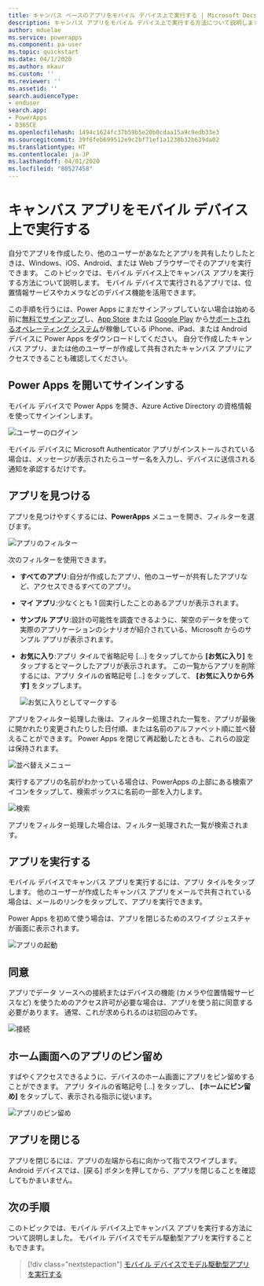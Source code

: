 ```yaml
---
title: キャンバス ベースのアプリをモバイル デバイス上で実行する | Microsoft Docs
description: キャンバス アプリをモバイル デバイス上で実行する方法について説明します。
author: mduelae
ms.service: powerapps
ms.component: pa-user
ms.topic: quickstart
ms.date: 04/1/2020
ms.author: mkaur
ms.custom: ''
ms.reviewer: ''
ms.assetid: ''
search.audienceType:
- enduser
search.app:
- PowerApps
- D365CE
ms.openlocfilehash: 1494c1624fc37b59b5e20b0cdaa15a9c9edb33e3
ms.sourcegitcommit: 39f6feb699512e9c2bf71ef1a1238b32b639da02
ms.translationtype: HT
ms.contentlocale: ja-JP
ms.lasthandoff: 04/01/2020
ms.locfileid: "80527458"
---
```

# <a name="run-a-canvas-app-on-a-mobile-device"></a>キャンバス アプリをモバイル デバイス上で実行する
自分でアプリを作成したり、他のユーザーがあなたとアプリを共有したりしたときは、Windows、iOS、Android、または Web ブラウザーでそのアプリを実行できます。 このトピックでは、モバイル デバイス上でキャンバス アプリを実行する方法について説明します。 モバイル デバイスで実行されるアプリでは、位置情報サービスやカメラなどのデバイス機能を活用できます。

この手順を行うには、Power Apps にまだサインアップしていない場合は始める前に[無料でサインアップ](https://make.powerapps.com/signup?redirect=marketing&email=)し、[App Store](https://itunes.apple.com/app/powerapps/id1047318566?mt=8) または [Google Play](https://play.google.com/store/apps/details?id=com.microsoft.msapps) から[サポートされるオペレーティング システム](../maker/canvas-apps/limits-and-config.md)が稼働している iPhone、iPad、または Android デバイスに Power Apps をダウンロードしてください。 自分で作成したキャンバス アプリ、または他のユーザーが作成して共有されたキャンバス アプリにアクセスできることも確認してください。

## <a name="open-power-apps-and-sign-in"></a>Power Apps を開いてサインインする
モバイル デバイスで Power Apps を開き、Azure Active Directory の資格情報を使ってサインインします。

![ユーザーのログイン](./media/run-app-client/run-client-login.png)

モバイル デバイスに Microsoft Authenticator アプリがインストールされている場合は、メッセージが表示されたらユーザー名を入力し、デバイスに送信される通知を承認するだけです。

## <a name="find-the-app"></a>アプリを見つける
アプリを見つけやすくするには、**PowerApps** メニューを開き、フィルターを選びます。

![アプリのフィルター](./media/run-app-client/filter-menu.png)

次のフィルターを使用できます。

* **すべてのアプリ**:自分が作成したアプリ、他のユーザーが共有したアプリなど、アクセスできるすべてのアプリ。

* **マイ アプリ**:少なくとも 1 回実行したことのあるアプリが表示されます。

* **サンプル アプリ**:設計の可能性を調査できるように、架空のデータを使って実際のアプリケーションのシナリオが紹介されている、Microsoft からのサンプル アプリが表示されます。

* **お気に入り**:アプリ タイルで省略記号 [...] をタップしてから **[お気に入り]** をタップするとマークしたアプリが表示されます。 この一覧からアプリを削除するには、アプリ タイルの省略記号 [...] をタップして、 **[お気に入りから外す]** をタップします。

    ![お気に入りとしてマークする](./media/run-app-client/favorite.png)

アプリをフィルター処理した後は、フィルター処理された一覧を、アプリが最後に開かれたり変更されたりした日付順、または名前のアルファベット順に並べ替えることができます。 Power Apps を閉じて再起動したときも、これらの設定は保持されます。

![並べ替えメニュー](./media/run-app-client/sort-menu.png)

実行するアプリの名前がわかっている場合は、PowerApps の上部にある検索アイコンをタップして、検索ボックスに名前の一部を入力します。

![検索](./media/run-app-client/search.png)

アプリをフィルター処理した場合は、フィルター処理された一覧が検索されます。

## <a name="run-an-app"></a>アプリを実行する
モバイル デバイスでキャンバス アプリを実行するには、アプリ タイルをタップします。 他のユーザーが作成したキャンバス アプリをメールで共有されている場合は、メールのリンクをタップして、アプリを実行できます。

Power Apps を初めて使う場合は、アプリを閉じるためのスワイプ ジェスチャが画面に表示されます。

![アプリの起動](media/run_client.png)

## <a name="give-consent"></a>同意
アプリでデータ ソースへの接続またはデバイスの機能 (カメラや位置情報サービスなど) を使うためのアクセス許可が必要な場合は、アプリを使う前に同意する必要があります。 通常、これが求められるのは初回のみです。

![接続](./media/run-app-client/app-connection.png)

## <a name="pin-an-app-to-the-home-screen"></a>ホーム画面へのアプリのピン留め
すばやくアクセスできるように、デバイスのホーム画面にアプリをピン留めすることができます。 アプリ タイルの省略記号 [...] をタップし、 **[ホームにピン留め]** をタップして、表示される指示に従います。

![アプリのピン留め](./media/run-app-client/run-client-pin.png)

## <a name="close-an-app"></a>アプリを閉じる
アプリを閉じるには、アプリの左端から右に向かって指でスワイプします。 Android デバイスでは、[戻る] ボタンを押してから、アプリを閉じることを確認してもかまいません。

## <a name="next-steps"></a>次の手順
このトピックでは、モバイル デバイス上でキャンバス アプリを実行する方法について説明しました。 モバイル デバイスでモデル駆動型アプリを実行することもできます。

> [!div class="nextstepaction"]
> [モバイル デバイスでモデル駆動型アプリを実行する](run-app-client-model-driven.md)
